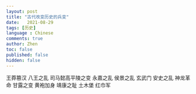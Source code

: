 ```yaml
---
layout: post
title: "古代改变历史的兵变"
date:   2021-08-29
tags: [历史]
language : Chinese
comments: true
author: Zhen
toc: false
published: false
hidden: false
---
```


王莽篡汉
八王之乱
司马懿高平陵之变
永嘉之乱
侯景之乱
玄武门
安史之乱
神龙革命
甘露之变
黄袍加身
靖康之耻
土木堡
红巾军



<!--stackedit_data:
eyJoaXN0b3J5IjpbMTEwMjczMjA3NiwtMTU2NTA1MzQ5MSwtOD
I0MDU4OTY4LC0xNTgwMzA0MDkxLDE1NTg4MDQyMDhdfQ==
-->